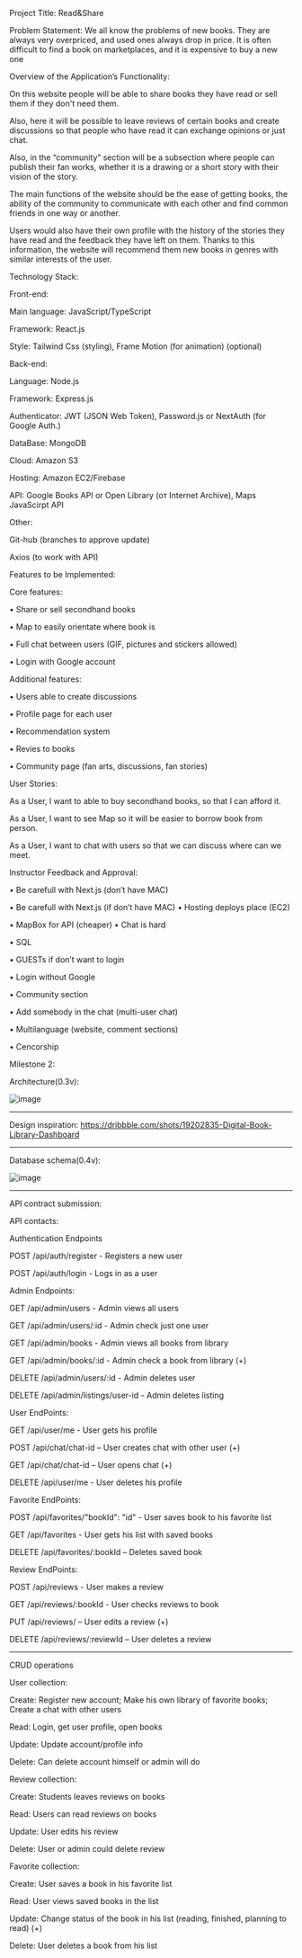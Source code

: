 Project Title: Read&Share


Problem Statement: 
We all know the problems of new books. They are always very overpriced, and used ones always drop in price. It is often difficult to find a book on marketplaces, and it is expensive to buy a new one



Overview of the Application’s Functionality:

On this website people will be able to share books they have read or sell them if they don't need them. 

Also, here it will be possible to leave reviews of certain books and create discussions so that people who have read it can exchange opinions or just chat.

Also, in the “community” section will be a subsection where people can publish their fan works, whether it is a drawing or a short story with their vision of the story.

The main functions of the website should be the ease of getting books, the ability of the community to communicate with each other and find common friends in one way or another. 

Users would also have their own profile with the history of the stories they have read and the feedback they have left on them. Thanks to this information, the website will recommend them new books in genres with similar interests of the user.



Technology Stack:


Front-end:

Main language: JavaScript/TypeScript

Framework: React.js

Style: Tailwind Css (styling), Frame Motion (for animation) (optional)


Back-end:

Language: Node.js

Framework: Express.js

Authenticator: JWT (JSON Web Token), Password.js or NextAuth (for Google Auth.)

DataBase: MongoDB

Cloud: Amazon S3

Hosting: Amazon EC2/Firebase

API: Google Books API or Open Library (от Internet Archive), Maps JavaScirpt API	


Other:

Git-hub (branches to approve update)

Axios (to work with API)



Features to be Implemented:


Core features:

•	Share or sell secondhand books

•	Map to easily orientate where book is

•	Full chat between users (GIF, pictures and stickers allowed)

•	Login with Google account


Additional features:

•	Users able to create discussions 

•	Profile page for each user

•	Recommendation system

•	Revies to books 

•	Community page (fan arts, discussions, fan stories)



User Stories:

As a User, I want to able to buy secondhand books, so that I can afford it.

As a User, I want to see Map so it will be easier to borrow book from person.

As a User, I want to chat with users so that we can discuss where can we meet. 



Instructor Feedback and Approval:

•	Be carefull with Next.js (don’t have MAC)

•	Be carefull with Next.js (if don’t have MAC)
•	Hosting deploys place (EC2)

•	MapBox for API (cheaper)
•	Chat is hard

•	SQL

•	GUESTs if don’t want to login

•	Login without Google

•	Community section

•	Add somebody in the chat (multi-user chat)

•	Multilanguage (website, comment sections)

•	Cencorship



Milestone 2:

Architecture(0.3v):

![image](https://github.com/user-attachments/assets/3df698e5-e3a0-4242-872a-55fb2f5aa277)


------------------------------------------------------------

Design inspiration: https://dribbble.com/shots/19202835-Digital-Book-Library-Dashboard

-----------------------------------------------------------
Database schema(0.4v):

![image](https://github.com/user-attachments/assets/a3306cbb-75de-42f3-ac17-f5c790e9c24b)


-----------------------------------------------------

API contract submission:

API contacts:

Authentication Endpoints

POST /api/auth/register - Registers a new user

POST /api/auth/login - Logs in as a user



Admin Endpoints:

GET /api/admin/users - Admin views all users

GET /api/admin/users/:id - Admin check just one user

GET /api/admin/books - Admin views all books from library

GET /api/admin/books/:id - Admin check a book from library (+)

DELETE /api/admin/users/:id - Admin deletes user

DELETE /api/admin/listings/user-id - Admin deletes listing



User EndPoints:

GET /api/user/me - User gets his profile

POST /api/chat/chat-id – User creates chat with other user (+)

GET /api/chat/chat-id – User opens chat (+)

DELETE /api/user/me - User deletes his profile


Favorite EndPoints:

POST /api/favorites/"bookId": "id" - User saves book to his favorite list

GET  /api/favorites - User gets his list with saved books

DELETE /api/favorites/:bookId – Deletes saved book


Review EndPoints: 

POST /api/reviews - User makes a review

GET /api/reviews/:bookId - User checks reviews to book

PUT /api/reviews/ – User edits a review (+)

DELETE /api/reviews/:reviewId – User deletes a review

-----------------------------------------------------------
CRUD operations

User collection:

Create: Register new account; Make his own library of favorite books; Create a chat with other users

Read: Login, get user profile, open books

Update: Update account/profile info

Delete: Can delete account himself or admin will do



Review collection:

Create: Students leaves reviews on books

Read: Users can read reviews on books

Update: User edits his review

Delete: User or admin could delete review


Favorite collection:

Create: User saves a book in his favorite list

Read: User views saved books in the list

Update: Change status of the book in his list (reading, finished, planning to read) (+)

Delete: User deletes a book from his list 

